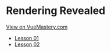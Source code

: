 # Rendering Revealed
[View on VueMastery.com](https://vuemastery.com/courses/rendering-revealed)
* [Lesson 01](https://player.vimeo.com/video/936780166?autoplay=1&app_id=122963)
* [Lesson 02](https://player.vimeo.com/video/936335385?autoplay=1&app_id=122963)
